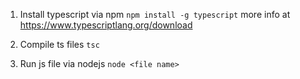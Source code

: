 1) Install typescript
via npm
`npm install -g typescript`
more info at https://www.typescriptlang.org/download

2) Compile ts files
`tsc`

3) Run js file via nodejs
`node <file name>`